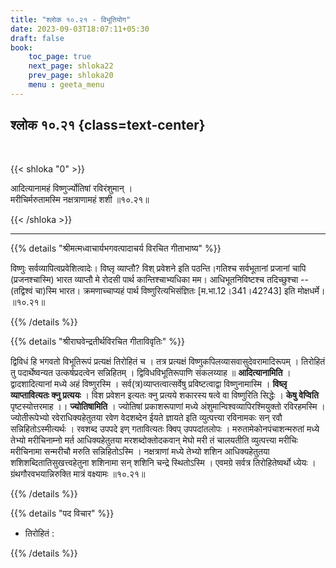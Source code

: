 ```yaml
---
title: "श्लोक १०.२१ - विभूतियोग"
date: 2023-09-03T18:07:11+05:30
draft: false
book:
    toc_page: true
    next_page: shloka22
    prev_page: shloka20
    menu : geeta_menu
---
```




## श्लोक १०.२१ {class=text-center}

<br/>

{{< shloka  "0"  >}}

आदित्यानामहं विष्णुर्ज्योतिषां रविरंशुमान् ।  
मरीचिर्मरुतामस्मि नक्षत्राणामहं शशी ॥१०.२१॥ 

{{< /shloka >}}

---


{{% details "श्रीमत्मध्वाचार्यभगवत्पादाचर्य विरचित  गीताभाष्य" %}}

विष्णुः सर्वव्यापित्वप्रवेशित्वादेः। विष्लृ व्याप्तौ? 
विश् प्रवेशने इति पठन्ति।गतिश्च सर्वभूतानां प्रजानां 
चापि (प्रजनश्चास्मि) भारत व्याप्तौ मे रोदसी पार्थ 
कान्तिश्चाभ्यधिका मम। आधिभूतनिविष्टश्च 
तदिच्छुश्चा -- (तद्विश्वं चा)स्मि भारत। क्रमणाच्चाप्यहं 
पार्थ विष्णुरित्यभिसंज्ञितः [म.भा.12।341।42?43] इति 
मोक्षधर्मे। ॥१०.२१॥

{{% /details %}}



{{% details "श्रीराघवेन्द्रतीर्थविरचित गीताविवृतिः" %}}

द्विविधं हि भगवतो विभूतिरूपं प्रत्यक्षं तिरोहितं च । 
तत्र प्रत्यक्षं विष्णुकपिलव्यासवासुदेवरामादिरूपम्‌ । 
तिरोहितं तु पदार्थेष्वन्यत उत्कर्षप्रदत्वेन 
सन्निहितम्‌ । द्विविधविभूतिरूपाणि संकलय्याह
॥ **आदित्यानामिति** । 
द्वादशादित्यानां मध्ये अहं विष्णुरस्मि ।
सर्व(त्र)व्याप्तत्वात्सर्वेषु प्रविष्टत्वाद्वा 
विष्णुनामास्मि । 
**विष्लृ  व्याप्तावित्यतः क्नु प्रत्ययः** । 
विश प्रवेशन इत्यतः क्नु प्रत्यये शकारस्य षत्वे वा 
विष्णुरिति सिद्धेः । **केषु वेप्विति** पृष्टस्योत्तरमाह 
।। **ज्योतिषामिति** । ज्योतिषां
प्रकाशरूपाणां मध्ये अंशुमान्विश्वव्यापिरश्मियुक्तो 
रविरहमस्मि । ज्योतीरूपेभ्यो रवेराधिक्यहेतुतया रवेण 
वेदशब्देन ईयते ज्ञायते इति 
व्युत्पत्त्या रविनामकः सन्‌ रवौ सन्निहितोऽस्मीत्यर्थः । 
रवशब्द उपपदे इण्‌ गतावित्यतः क्विप्‌ उपपदांतलोपः । 
मरुतामेकोनपंचाशन्मरुतां मध्ये
तेभ्यो मरीचिनाम्नो मर्त आधिक्यहेतुतया 
मरशब्दोक्तोदकवान्‌ मेघो मरी
तं चालयतीति व्युत्पत्त्या मरीचिः मरीचिनामा सन्मरीचौ 
मरुति सन्निहितोऽस्मि । नक्षत्राणां मध्ये तेभ्यो शशिन 
आधिक्यहेतुतया शशिशब्दितातिसुखत्त्वहेतुना शशिनामा सन्‌ 
शशिनि चन्द्रे स्थितोऽस्मि । 
एवमग्रे सर्वत्र तिरोहितेष्वर्थो ध्येयः । 
ग्रंथगौरवभयान्निरुक्ति मात्रं वक्ष्यामः ॥१०.२१॥


{{% /details %}}



{{% details "पद विचार" %}}

- तिरोहितं :

{{% /details %}}
